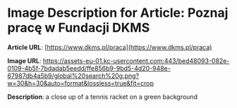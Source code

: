# Image Description for Article: Poznaj pracę w Fundacji DKMS
**Article URL**: [https://www.dkms.pl/praca](https://www.dkms.pl/praca)

**Image URL**: https://assets-eu-01.kc-usercontent.com:443/bed48093-082e-0109-4b5f-7bdadab5eedd/ffe856b9-9bd5-4d20-948e-67987db4a5b9/global%20search%20g.png?w=30&h=30&auto=format&lossless=true&fit=crop

**Description**: a close up of a tennis racket on a green background
